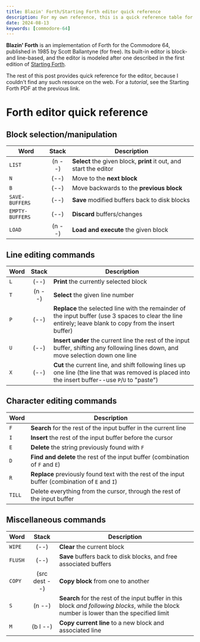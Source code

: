 ```yaml
---
title: Blazin' Forth/Starting Forth editor quick reference
description: For my own reference, this is a quick reference table for vintage line/block-based Forth editors.
date: 2024-08-13
keywords: [commodore-64]
---
```

**Blazin' Forth** is an implementation of Forth for the Commodore 64, published in 1985 by Scott Ballantyne (for free). Its built-in editor is block- and line-based, and the editor is modeled after one described in the first edition of [Starting Forth](https://www.forth.com/starting-forth/).

The rest of this post provides quick reference for the editor, because I couldn't find any such resource on the web. For a *tutorial*, see the Starting Forth PDF at the previous link.

# Forth editor quick reference

## Block selection/manipulation
| Word | Stack | Description |
|---|:-:|---|
| `LIST` | (n --) | **Select** the given block, **print** it out, and start the editor |
| `N` | (--) | Move to the **next block** |
| `B` | (--) | Move backwards to the **previous block** |
| `SAVE-BUFFERS` | (--) | **Save** modified buffers back to disk blocks |
| `EMPTY-BUFFERS` | (--) | **Discard** buffers/changes |
| `LOAD` | (n --) | **Load and execute** the given block |

## Line editing commands
| Word | Stack | Description |
|---|:-:|---|
| `L` | (--) | **Print** the currently selected block |
| `T` | (n --) | **Select** the given line number |
| `P` | (--) | **Replace** the selected line with the remainder of the input buffer (use 3 spaces to clear the line entirely; leave blank to copy from the insert buffer) |
| `U` | (--) | **Insert under** the current line the rest of the input buffer, shifting any following lines down, and move selection down one line |
| `X` | (--) | **Cut** the current line, and shift following lines up one line (the line that was removed is placed into the insert buffer--use `P`/`U` to "paste") |

## Character editing commands
| Word | Description |
|---|---|
| `F` | **Search** for the rest of the input buffer in the current line |
| `I` | **Insert** the rest of the input buffer before the cursor |
| `E` | **Delete** the string previously found with `F` |
| `D` | **Find and delete** the rest of the input buffer (combination of `F` and `E`) |
| `R` | **Replace** previously found text with the rest of the input buffer (combination of `E` and `I`) |
| `TILL` | Delete everything from the cursor, through the rest of the input buffer |

## Miscellaneous commands
| Word | Stack | Description |
|---|:-:|---|
| `WIPE` | (--) | **Clear** the current block |
| `FLUSH` | (--) | **Save** buffers back to disk blocks, and free associated buffers |
| `COPY` | (src dest --) | **Copy block** from one to another |
| `S` | (n --) | **Search** for the rest of the input buffer in this block *and following blocks*, while the block number is lower than the specified limit |
| `M` | (b l --) | **Copy current line** to a new block and associated line |
